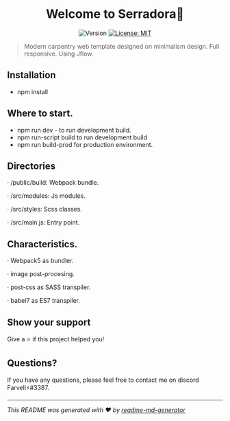 <h1 align="center">Welcome to Serradora👋</h1>
<p align="center">
  <img alt="Version" src="https://img.shields.io/badge/version-1.0.3-blue.svg?cacheSeconds=2592000" />
  <a href="#" target="_blank">
    <img alt="License: MIT" src="https://img.shields.io/badge/License-MIT-green.svg" />
  </a>
</p>

> Modern carpentry web template designed on minimalism design. Full responsive. Using Jflow.

## Installation

- npm install

## Where to start.

- npm run dev - to run development build.
- npm run-script build to run development build 
- npm run build-prod for production environment.

## Directories

· /public/build: Webpack bundle.

· /src/modules: Js modules.

· /src/styles: Scss classes.

· /src/main.js: Entry point.

## Characteristics.

· Webpack5 as bundler.

· image post-procesing.

· post-css as SASS transpiler.

· babel7 as ES7 transpiler.


## Show your support

Give a ⭐️ if this project helped you!

## Questions?

If you have any questions, please feel free to contact me on discord Farvell⚡#3387.

***
_This README was generated with ❤️ by [readme-md-generator](https://github.com/kefranabg/readme-md-generator)_
